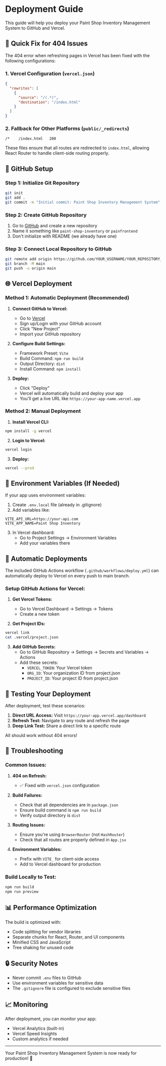 # Deployment Guide

This guide will help you deploy your Paint Shop Inventory Management System to GitHub and Vercel.

## 🚀 Quick Fix for 404 Issues

The 404 error when refreshing pages in Vercel has been fixed with the following configurations:

### 1. Vercel Configuration (`vercel.json`)
```json
{
  "rewrites": [
    {
      "source": "/(.*)",
      "destination": "/index.html"
    }
  ]
}
```

### 2. Fallback for Other Platforms (`public/_redirects`)
```
/*    /index.html   200
```

These files ensure that all routes are redirected to `index.html`, allowing React Router to handle client-side routing properly.

## 📁 GitHub Setup

### Step 1: Initialize Git Repository
```bash
git init
git add .
git commit -m "Initial commit: Paint Shop Inventory Management System"
```

### Step 2: Create GitHub Repository
1. Go to [GitHub](https://github.com) and create a new repository
2. Name it something like `paint-shop-inventory` or `painfrontend`
3. Don't initialize with README (we already have one)

### Step 3: Connect Local Repository to GitHub
```bash
git remote add origin https://github.com/YOUR_USERNAME/YOUR_REPOSITORY_NAME.git
git branch -M main
git push -u origin main
```

## 🌐 Vercel Deployment

### Method 1: Automatic Deployment (Recommended)

1. **Connect GitHub to Vercel:**
   - Go to [Vercel](https://vercel.com)
   - Sign up/Login with your GitHub account
   - Click "New Project"
   - Import your GitHub repository

2. **Configure Build Settings:**
   - Framework Preset: `Vite`
   - Build Command: `npm run build`
   - Output Directory: `dist`
   - Install Command: `npm install`

3. **Deploy:**
   - Click "Deploy"
   - Vercel will automatically build and deploy your app
   - You'll get a live URL like `https://your-app-name.vercel.app`

### Method 2: Manual Deployment

1. **Install Vercel CLI:**
```bash
npm install -g vercel
```

2. **Login to Vercel:**
```bash
vercel login
```

3. **Deploy:**
```bash
vercel --prod
```

## 🔧 Environment Variables (If Needed)

If your app uses environment variables:

1. Create `.env.local` file (already in .gitignore)
2. Add variables like:
```
VITE_API_URL=https://your-api.com
VITE_APP_NAME=Paint Shop Inventory
```

3. In Vercel dashboard:
   - Go to Project Settings → Environment Variables
   - Add your variables there

## 🔄 Automatic Deployments

The included GitHub Actions workflow (`.github/workflows/deploy.yml`) can automatically deploy to Vercel on every push to main branch.

### Setup GitHub Actions for Vercel:

1. **Get Vercel Tokens:**
   - Go to Vercel Dashboard → Settings → Tokens
   - Create a new token

2. **Get Project IDs:**
```bash
vercel link
cat .vercel/project.json
```

3. **Add GitHub Secrets:**
   - Go to GitHub Repository → Settings → Secrets and Variables → Actions
   - Add these secrets:
     - `VERCEL_TOKEN`: Your Vercel token
     - `ORG_ID`: Your organization ID from project.json
     - `PROJECT_ID`: Your project ID from project.json

## 🧪 Testing Your Deployment

After deployment, test these scenarios:

1. **Direct URL Access:** Visit `https://your-app.vercel.app/dashboard`
2. **Refresh Test:** Navigate to any route and refresh the page
3. **Deep Link Test:** Share a direct link to a specific route

All should work without 404 errors!

## 🐛 Troubleshooting

### Common Issues:

1. **404 on Refresh:**
   - ✅ Fixed with `vercel.json` configuration

2. **Build Failures:**
   - Check that all dependencies are in `package.json`
   - Ensure build command is `npm run build`
   - Verify output directory is `dist`

3. **Routing Issues:**
   - Ensure you're using `BrowserRouter` (not `HashRouter`)
   - Check that all routes are properly defined in `App.jsx`

4. **Environment Variables:**
   - Prefix with `VITE_` for client-side access
   - Add to Vercel dashboard for production

### Build Locally to Test:
```bash
npm run build
npm run preview
```

## 📊 Performance Optimization

The build is optimized with:
- Code splitting for vendor libraries
- Separate chunks for React, Router, and UI components
- Minified CSS and JavaScript
- Tree shaking for unused code

## 🔒 Security Notes

- Never commit `.env` files to GitHub
- Use environment variables for sensitive data
- The `.gitignore` file is configured to exclude sensitive files

## 📈 Monitoring

After deployment, you can monitor your app:
- Vercel Analytics (built-in)
- Vercel Speed Insights
- Custom analytics if needed

---

Your Paint Shop Inventory Management System is now ready for production! 🎉
